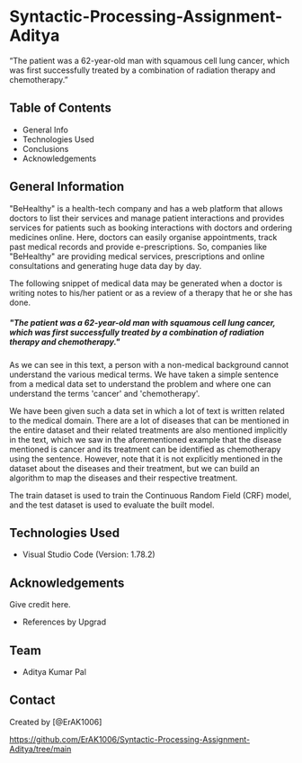 # Syntactic-Processing-Assignment-Aditya
“The patient was a 62-year-old man with squamous cell lung cancer, which was first successfully treated by a combination of radiation therapy and chemotherapy.”

## Table of Contents
* General Info
* Technologies Used
* Conclusions
* Acknowledgements


## General Information
"BeHealthy" is a health-tech company and has a web platform that allows doctors to list their services and manage patient interactions and provides services for patients such as booking interactions with doctors and ordering medicines online. Here, doctors can easily organise appointments, track past medical records and provide e-prescriptions. So, companies like "BeHealthy" are providing medical services, prescriptions and online consultations and generating huge data day by day.

The following snippet of medical data may be generated when a doctor is writing notes to his/her patient or as a review of a therapy that he or she has done.

##### "The patient was a 62-year-old man with squamous cell lung cancer, which was first successfully treated by a combination of radiation therapy and chemotherapy."

As we can see in this text, a person with a non-medical background cannot understand the various medical terms. We have taken a simple sentence from a medical data set to understand the problem and where one can understand the terms 'cancer' and 'chemotherapy'.

We have been given such a data set in which a lot of text is written related to the medical domain. There are a lot of diseases that can be mentioned in the entire dataset and their related treatments are also mentioned implicitly in the text, which we saw in the aforementioned example that the disease mentioned is cancer and its treatment can be identified as chemotherapy using the sentence. However, note that it is not explicitly mentioned in the dataset about the diseases and their treatment, but we can build an algorithm to map the diseases and their respective treatment.

The train dataset is used to train the Continuous Random Field (CRF) model, and the test dataset is used to evaluate the built model.

## Technologies Used
* Visual Studio Code (Version: 1.78.2)

## Acknowledgements
Give credit here.
* References by Upgrad

## Team
* Aditya Kumar Pal

## Contact
Created by [@ErAK1006]

https://github.com/ErAK1006/Syntactic-Processing-Assignment-Aditya/tree/main
